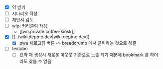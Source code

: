 - [X] 약 받기
- [ ] 시나리오 작성
- [ ] 제안서 검토
- [ ] wip: 커리큘럼 작성
  + [[wn.private:coffee-kiosk]]
- [X] [[../wiki.deptno.dev|wiki.deptno.dev]]
  - [X] pwa 새로고침 버튼 -> breadcrumb 에서 클릭하는 것으로 해결
- [ ] textube
  - [ ] 요약 재 생성시 새로운 아웃풋 기준으로 노출 되기 때문에 bookmark 를 하더라도 찾을 수 없음
